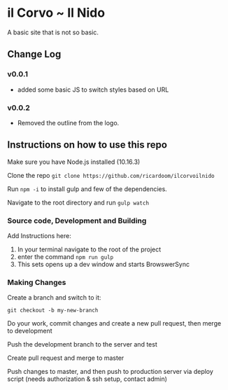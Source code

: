 # il Corvo ~ Il Nido

A basic site that is not so basic.

## Change Log

### v0.0.1

* added some basic JS to switch styles based on URL

### v0.0.2

* Removed the outline from the logo.

## Instructions on how to use this repo

Make sure you have Node.js installed (10.16.3)

Clone the repo `git clone https://github.com/ricardoom/ilcorvoilnido`

Run `npm -i` to install gulp and few of the dependencies.

Navigate to the root directory and run `gulp watch`

### Source code, Development and Building

Add Instructions here:

1. In your terminal navigate to the root of the project
2. enter the command `npm run gulp`
3. This sets opens up a dev window and starts BrowswerSync

### Making Changes

Create a branch and switch to it:

`git checkout -b my-new-branch`

Do your work, commit changes and create a new pull request, then merge to development

Push the development branch to the server and test

Create pull request and merge to master

Push changes to master, and then push to production server via deploy script (needs authorization & ssh setup, contact admin)
